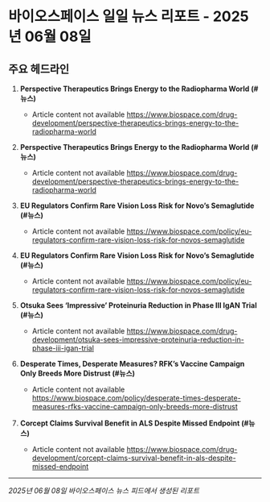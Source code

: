 # 바이오스페이스 일일 뉴스 리포트 - 2025년 06월 08일


## 주요 헤드라인

1. **Perspective Therapeutics Brings Energy to the Radiopharma World (#뉴스)**
   - Article content not available
   <https://www.biospace.com/drug-development/perspective-therapeutics-brings-energy-to-the-radiopharma-world>

2. **Perspective Therapeutics Brings Energy to the Radiopharma World (#뉴스)**
   - Article content not available
   <https://www.biospace.com/drug-development/perspective-therapeutics-brings-energy-to-the-radiopharma-world>

3. **EU Regulators Confirm Rare Vision Loss Risk for Novo’s Semaglutide (#뉴스)**
   - Article content not available
   <https://www.biospace.com/policy/eu-regulators-confirm-rare-vision-loss-risk-for-novos-semaglutide>

4. **EU Regulators Confirm Rare Vision Loss Risk for Novo’s Semaglutide (#뉴스)**
   - Article content not available
   <https://www.biospace.com/policy/eu-regulators-confirm-rare-vision-loss-risk-for-novos-semaglutide>

5. **Otsuka Sees ‘Impressive’ Proteinuria Reduction in Phase III IgAN Trial (#뉴스)**
   - Article content not available
   <https://www.biospace.com/drug-development/otsuka-sees-impressive-proteinuria-reduction-in-phase-iii-igan-trial>

6. **Desperate Times, Desperate Measures? RFK’s Vaccine Campaign Only Breeds More Distrust (#뉴스)**
   - Article content not available
   <https://www.biospace.com/policy/desperate-times-desperate-measures-rfks-vaccine-campaign-only-breeds-more-distrust>

7. **Corcept Claims Survival Benefit in ALS Despite Missed Endpoint (#뉴스)**
   - Article content not available
   <https://www.biospace.com/drug-development/corcept-claims-survival-benefit-in-als-despite-missed-endpoint>


---
*2025년 06월 08일 바이오스페이스 뉴스 피드에서 생성된 리포트*